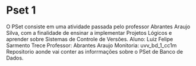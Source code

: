 # Pset 1 
O PSet consiste em uma atividade passada pelo professor Abrantes Araujo Silva, com a finalidade de ensinar a implementar Projetos Lógicos e aprender sobre Sistemas de Controle de Versões.
Aluno: Luiz Felipe Sarmento Trece
Professor: Abrantes Araujo
Monitoria:
uvv_bd_1_cc1m
Repositorio aonde vai conter as inforrmações sobre o PSet de Banco de Dados.

